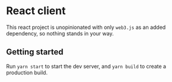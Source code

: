 # React client

This react project is unopinionated with only `web3.js` as an added dependency, so nothing stands in your way.

## Getting started

Run `yarn start` to start the dev server, and `yarn build` to create a production build.

